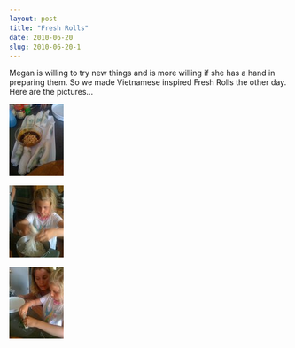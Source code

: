 ```yaml
---
layout: post
title: "Fresh Rolls"
date: 2010-06-20
slug: 2010-06-20-1
---
```


Megan is willing to try new things and is more willing if she has a hand in preparing them.  So we made Vietnamese inspired Fresh Rolls the other day.  Here are the pictures...

 ![](/images/assets/35634_405856707690_658312690_4949401_3202634_s.jpg) 

 ![](/images/assets/35634_405856727690_658312690_4949402_2720197_s.jpg) 

 ![](/images/assets/35634_405856742690_658312690_4949403_216580_s.jpg) 
